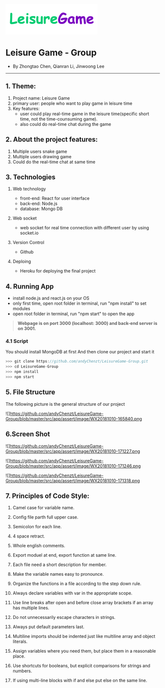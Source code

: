 
![](https://github.com/andyChenzt/LeisureGame-Group/blob/master/src/app/assert/image/header.png)
# Leisure Game - Group 
 + By Zhongtao Chen, Qianran Li, Jinwoong Lee

---------------------------------------------------

## 1. Theme:
1. Project name: Leisure Game
2. primary user: people who want to play game in leisure time
3. Key features: 
	+ user could play real-time game in the leisure time(specific short time, not the time-counsuming game).
	+ also could do real-time chat during the game

## 2. About the project features:
1. Multiple users snake game
2. Multiple users drawing game
3. Could do the real-time chat at same time

## 3. Technologies
1. Web technology
	+ front-end: React for user interface
	+ back-end: Node.js 
	+ database: Mongo DB

2. Web socket
	+ web socket for real time connection with different user by using socket.io

3. Version Control
	+ Github

4. Deploing
	+ Heroku for deploying the final project

## 4. Running App
 + install node.js and react.js on your OS
 + only first time, open root folder in terminal, run "npm install" to set modules
 + open root folder in terminal, run "npm start" to open the app
 >**Webpage is on port 3000 (localhost: 3000) and back-end server is on 3001.**
 
### 4.1 Script
You should install MongoDB at first
And then clone our project and start it
``` javascript
>>> git clone https://github.com/andyChenzt/LeisureGame-Group.git
>>> cd LeisureGame-Group
>>> npm install
>>> npm start
```
## 5. File Structure
The following picture is the general structure of our project

![]https://github.com/andyChenzt/LeisureGame-Group/blob/master/src/app/assert/image/WX20181010-165840.png

## 6.Screen Shot
![]https://github.com/andyChenzt/LeisureGame-Group/blob/master/src/app/assert/image/WX20181010-171227.png

![]https://github.com/andyChenzt/LeisureGame-Group/blob/master/src/app/assert/image/WX20181010-171246.png

![]https://github.com/andyChenzt/LeisureGame-Group/blob/master/src/app/assert/image/WX20181010-171318.png


## 7. Principles of Code Style:
1. Camel case for variable name.

2. Config file parth full upper case.

3. Semicolon for each line.

4. 4 space retract.

5. Whole english comments.

6. Export moduel at end, export function at same line.

7. Each file need a short description for member.

8. Make the variable names easy to pronounce.

9. Organize the functions in a file according to the step down rule.

10. Always declare variables with var in the appropriate scope.

11. Use line breaks after open and before close array brackets if an array has multiple lines.

12. Do not unnecessarily escape characters in strings.

13. Always put default parameters last.

14. Multiline imports should be indented just like multiline array and object literals.

15. Assign variables where you need them, but place them in a reasonable place.

16. Use shortcuts for booleans, but explicit comparisons for strings and numbers.

17. If using multi-line blocks with if and else put else on the same line.
